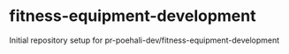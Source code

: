 # fitness-equipment-development

Initial repository setup for pr-poehali-dev/fitness-equipment-development